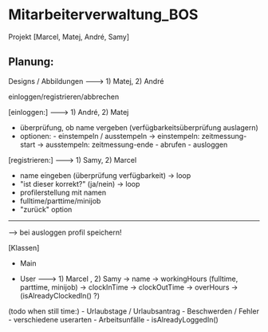 # Mitarbeiterverwaltung_BOS
Projekt [Marcel, Matej, André, Samy]

Planung:
-----------------------------


Designs / Abbildungen ---> 1) Matej, 2) André

einloggen/registrieren/abbrechen

[einloggen:]   ---> 1) André, 2) Matej

- überprüfung, ob name vergeben (verfügbarkeitsüberprüfung auslagern)
- optionen:
        - einstempeln / ausstempeln
                -> einstempeln: zeitmessung-start
                -> ausstempeln: zeitmessung-ende
        - abrufen
        - ausloggen

[registrieren:]   ---> 1) Samy, 2) Marcel

- name eingeben (überprüfung verfügbarkeit) -> loop
- "ist dieser korrekt?" (ja/nein) -> loop
- profilerstellung mit namen
- fulltime/parttime/minijob
- "zurück" option

--------------------------------

--> bei ausloggen profil speichern!



[Klassen]
- Main

- User   ---> 1) Marcel , 2) Samy
        -> name
        -> workingHours (fulltime, parttime, minijob)
        -> clockInTime
        -> clockOutTime
        -> overHours
        -> (isAlreadyClockedIn() ?)


(todo when still time:)
        - Urlaubstage / Urlaubsantrag
        - Beschwerden / Fehler
        - verschiedene userarten
        - Arbeitsunfälle
        - isAlreadyLoggedIn()
        
        
        
        
        
        
